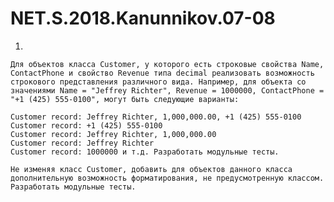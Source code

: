 # NET.S.2018.Kanunnikov.07-08

1)
        
    Для объектов класса Customer, у которого есть строковые свойства Name, ContactPhone и свойство Revenue типа decimal реализовать возможность строкового представления различного вида. Например, для объекта со значениями Name = "Jeffrey Richter", Revenue = 1000000, ContactPhone = "+1 (425) 555-0100", могут быть следующие варианты:

    Customer record: Jeffrey Richter, 1,000,000.00, +1 (425) 555-0100
    Customer record: +1 (425) 555-0100
    Customer record: Jeffrey Richter, 1,000,000.00
    Customer record: Jeffrey Richter
    Customer record: 1000000 и т.д. Разработать модульные тесты.

    Не изменяя класс Customer, добавить для объектов данного класса дополнительную возможность форматирования, не предусмотренную классом. Разработать модульные тесты.
